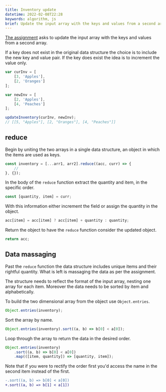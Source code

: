```yaml
---
title: Inventory update
datetime: 2022-02-08T22:28
keywords: algorithm, js
brief: Update the input array with the keys and values from a second array.
---
```


[The assignment](https://www.freecodecamp.org/learn/coding-interview-prep/algorithms/inventory-update) asks to update the input array with the keys and values from a second array.

If a key does not exist in the original data structure the choice is to include the new key and value pair. If the key does exist the idea is to increment the value only.

```js
var curInv = [
	[3, 'Apples'],
	[2, 'Oranges']
];

var newInv = [
	[2, 'Apples'],
	[4, 'Peaches']
];

updateInventory(curInv, newInv);
// [[5, "Apples"], [2, "Oranges"], [4, "Peaches"]]
```

## reduce

Begin by uniting the two arrays in a single data structure, an object in which the items are used as keys.

```js
const inventory = [...arr1, arr2].reduce((acc, curr) => {
	//
}, {});
```

In the body of the `reduce` function extract the quantity and item, in the specific order.

```js
const [quantity, item] = curr;
```

With this information either increment the field or assign the quantity in the object.

```js
acc[item] = acc[item] ? acc[item] + quantity : quantity;
```

Return the object to have the `reduce` function consider the updated object.

```js
return acc;
```

## Data massaging

Past the `reduce` function the data structure includes unique items and their rightful quantity. What is left is massaging the data as per the assignment.

The structure needs to reflect the format of the input array, nesting one array for each item. Moreover the data needs to be sorted by item and alphabetically.

To build the two dimensional array from the object use `Object.entries`.

```js
Object.entries(inventory);
```

Sort the array by name.

```js
Object.entries(inventory).sort((a, b) => b[0] < a[0]);
```

Loop through the array to return the data in the desired order.

```js
Object.entries(inventory)
	.sort((a, b) => b[0] < a[0])
	.map(([item, quantity]) => [quantity, item]);
```

Note that if you were to rectify the order first you'd access the name in the second item instead of the first.

```diff
-.sort((a, b) => b[0] < a[0])
+.sort((a, b) => b[1] < a[1])
```
